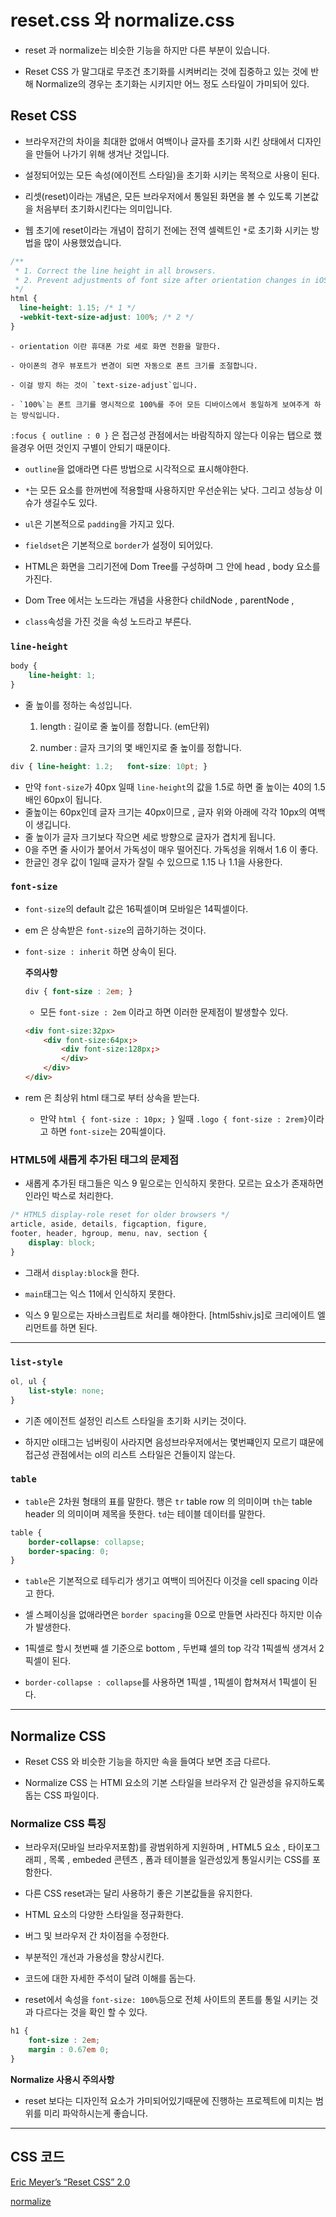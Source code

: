 # reset.css 와 normalize.css

- reset 과 normalize는 비슷한 기능을 하지만 다른 부분이 있습니다.

- Reset CSS 가 말그대로 무조건 초기화를 시켜버리는 것에 집중하고 있는 것에 반해 Normalize의 경우는 초기화는 시키지만 어느 정도 스타일이 가미되어 있다.


## Reset CSS

- 브라우저간의 차이을 최대한 없애서 여백이나 글자를 초기화 시킨 상태에서 디자인을 만들어 나가기 위해 생겨난 것입니다.

- 설정되어있는 모든 속성(에이전트 스타일)을 초기화 시키는 목적으로 사용이 된다.

- 리셋(reset)이라는 개념은, 모든 브라우저에서 통일된 화면을 볼 수 있도록 기본값을 처음부터 초기화시킨다는 의미입니다.

- 웹 초기에 reset이라는 개념이 잡히기 전에는 전역 셀렉트인 `*`로 초기화 시키는 방법을 많이 사용했었습니다.

```css
/**
 * 1. Correct the line height in all browsers.
 * 2. Prevent adjustments of font size after orientation changes in iOS.
 */
html {
  line-height: 1.15; /* 1 */
  -webkit-text-size-adjust: 100%; /* 2 */
}
```
    - orientation 이란 휴대폰 가로 세로 화면 전환을 말한다.

    - 아이폰의 경우 뷰포트가 변경이 되면 자동으로 폰트 크기를 조절합니다.

    - 이걸 방지 하는 것이 `text-size-adjust`입니다.

    - `100%`는 폰트 크기를 명시적으로 100%를 주어 모든 디바이스에서 동일하게 보여주게 하는 방식입니다.

`:focus { outline : 0 }` 은 접근성 관점에서는 바람직하지 않는다 이유는 탭으로 했을경우 어떤 것인지 구별이 안되기 때문이다.

- `outline`을 없애라면 다른 방법으로 시각적으로 표시해야한다.

- `*`는 모든 요소를 한꺼번에 적용할때 사용하지만 우선순위는 낮다. 그리고 성능상 이슈가 생길수도 있다.

- `ul`은 기본적으로 `padding`을 가지고 있다.

- `fieldset`은 기본적으로 `border`가 설정이 되어있다.

- HTML은 화면을 그리기전에 Dom Tree를 구성하며 그 안에 head , body 요소를 가진다.

- Dom Tree 에서는 노드라는 개념을 사용한다 childNode , parentNode ,

- `class`속성을 가진 것을 속성 노드라고 부른다.

### `line-height`

```css
body {
	line-height: 1;
}
```

- 줄 높이를 정하는 속성입니다.

    1. length : 길이로 줄 높이를 정합니다. (em단위)

    1. number : 글자 크기의 몇 배인지로 줄 높이를 정합니다.
    
```css
div { line-height: 1.2;   font-size: 10pt; } 
```

- 만약 `font-size`가 40px 일때 `line-height`의 값을 1.5로 하면 줄 높이는 40의 1.5배인 60px이 됩니다. 
- 줄높이는 60px인데 글자 크기는 40px이므로 , 글자 위와 아래에 각각 10px의 여백이 생깁니다. 
- 줄 높이가 글자 크기보다 작으면 세로 방향으로 글자가 겹치게 됩니다.
- 0을 주면 줄 사이가 붙어서 가독성이 매우 떨어진다. 가독성을 위해서 1.6 이 좋다.
- 한글인 경우 값이 1일때 글자가 잘릴 수 있으므로 1.15 나 1.1을 사용한다.

### `font-size`

- `font-size`의 default 값은 16픽셀이며 모바일은 14픽셀이다.

- em 은 상속받은 `font-size`의 곱하기하는 것이다.

- `font-size : inherit` 하면 상속이 된다.
    
    **주의사항**
    ```css
    div { font-size : 2em; }
    ```
    
    - 모든 `font-size : 2em` 이라고 하면 이러한 문제점이 발생할수 있다.

    ```html
    <div font-size:32px>
        <div font-size:64px;>
            <div font-size:128px;>
            </div>
        </div>
    </div>
    ``` 
- rem 은 최상위 html 태그로 부터 상속을 받는다.
    - 만약 `html { font-size : 10px; }` 일때 `.logo { font-size : 2rem}`이라고 하면 `font-size`는 20픽셀이다.

### HTML5에 새롭게 추가된 태그의 문제점

- 새롭게 추가된 태그들은 익스 9 밑으로는 인식하지 못한다. 모르는 요소가 존재하면 인라인 박스로 처리한다.

```css
/* HTML5 display-role reset for older browsers */
article, aside, details, figcaption, figure, 
footer, header, hgroup, menu, nav, section {
	display: block;
}
```

- 그래서 `display:block`을 한다.

- `main`태그는 익스 11에서 인식하지 못한다.

- 익스 9 밑으로는 자바스크립트로 처리를 해야한다. [html5shiv.js]로 크리에이트 엘리먼트를 하면 된다.

- - -

### `list-style`

```css
ol, ul {
	list-style: none;
}
```
- 기존 에이전트 설정인 리스트 스타일을 초기화 시키는 것이다.

- 하지만 ol태그는 넘버링이 사라지면 음성브라우저에서는 몇번쨰인지 모르기 떄문에 접근성 관점에서는 ol의 리스트 스타일은 건들이지 않는다.

### `table`

- `table`은 2차원 형태의 표를 말한다. 행은 `tr` table row 의 의미이며 `th`는 table header 의 의미이며 제목을 뜻한다. `td`는 테이블 데이터를 말한다.

```css
table {
	border-collapse: collapse;
	border-spacing: 0;
}
```

- `table`은 기본적으로 테두리가 생기고 여백이 띄어진다 이것을 cell spacing 이라고 한다.
- 셀 스페이싱을 없애라면은 `border spacing`을 0으로 만들면 사라진다 하지만 이슈가 발생한다.

- 1픽셀로 할시 첫번째 셀 기준으로 bottom , 두번쨰 셀의 top 각각 1픽셀씩 생겨서 2픽셀이 된다.

- `border-collapse : collapse`를 사용하면 1픽셀 , 1픽셀이 합쳐져서 1픽셀이 된다.

- - -    

## Normalize CSS

- Reset CSS 와 비슷한 기능을 하지만 속을 들여다 보면 조금 다르다.

- Normalize CSS 는 HTMl 요소의 기본 스타일을 브라우저 간 일관성을 유지하도록 돕는 CSS 파일이다.

### Normalize CSS 특징

- 브라우저(모바일 브라우저포함)를 광범위하게 지원하며 , HTML5 요소 , 타이포그래피 , 목록 , embeded 콘텐츠 , 폼과 테이블을 일관성있게 통일시키는 CSS를 포함한다.

- 다른 CSS reset과는 달리 사용하기 좋은 기본값들을 유지한다.
- HTML 요소의 다양한 스타일을 정규화한다.
- 버그 및 브라우저 간 차이점을 수정한다.
- 부분적인 개선과 가용성을 향상시킨다.
- 코드에 대한 자세한 주석이 달려 이해를 돕는다.


- reset에서 속성을 `font-size: 100%`등으로 전체 사이트의 폰트를 통일 시키는 것과 다르다는 것을 확인 할 수 있다.

```css
h1 {
    font-size : 2em;
    margin : 0.67em 0;
}
```

**Normalize 사용시 주의사항**

- reset 보다는 디자인적 요소가 가미되어있기때문에 진행하는 프로젝트에 미치는 범위를 미리 파악하시는게 좋습니다.

- - -

## CSS 코드

[Eric Meyer’s “Reset CSS” 2.0](https://cssreset.com/scripts/eric-meyer-reset-css/)

[normalize](https://cdnjs.com/libraries/normalize)